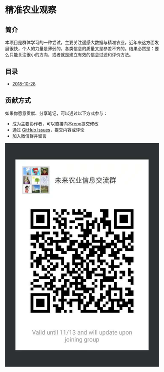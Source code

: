 # 精准农业观察

## 简介

本项目是群体学习的一种尝试，主要关注遥感大数据与精准农业，近年来这方面发展很快，个人的力量是薄弱的，各类信息的质量又是参差不齐的。结果必然是：要么只能关注很小的方向，或者就是建立有效的信息过滤和评价方法。


## 目录

* [2018-10-28](20181028.md)


## 贡献方式

如果你愿意贡献、分享笔记，可以通过以下方式参与：

- 成为主要协作者，可以直接向[本repo](https://github.com/suredream/agtech-business-observations)提交修改
- 通过 [GitHub Issues](https://github.com/suredream/agtech-business-observations/issues)，提交内容或评论
- 加入微信群并留言

![wechat_group_qcode](wechat_group_qcode.jpg)
